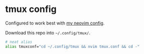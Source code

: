 # tmux config

Configured to work best with [my neovim config](https://github.com/seetohjinwei/nvconf).

Download this repo into `~/.config/tmux/`.

```sh
# neat alias
alias tmuxconf="cd ~/.config/tmux && nvim tmux.conf && cd -"
```

